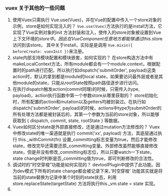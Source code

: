 ### vuex 关于其他的一些问题
1. 使用Vuex只需执行 Vue.use(Vuex)，并在Vue的配置中传入一个store对象的示例，store是如何实现注入的？
   `Vue.use(Vuex)`方法执行的是install方法，它实现了Vue实例对象的init 方法封装和注入，使传入的store对象被设置到Vue上下文环境的$store 中。因此在Vue Component任意地方都能够通过this.$store访问到该store。
   其中关于install，实际是是调用 `Vue.mixin({ beforeCreate: vuexInit })`来注册。
2. state内部支持模块配置和模块嵌套，如何实现的？
   在store构造方法中有makeLocalContext方法，所有module都会有一个module.context，根据配置时的path进行匹配。所以执行如dispatch('submitOrder', payload)这类action时，默认的拿到都是module的local state，如果要访问最外层或者是其他module的state，只能从rootState按照path路径逐步进行访问。
3. 在执行dispatch触发action(commit同理)的时候，只需传入(type, payload)，action执行函数中第一个参数store从哪里获取的？
   store初始化时，所有配置的action和mutation以及getters均被封装过。在执行如dispatch('submitOrder', payload)的时候，actions中type为submitOrder的所有处理方法都是被封装后的，其第一个参数为当前的store对象，所以能够获取到 { dispatch, commit, state, rootState } 等数据。
4. Vuex如何区分state是外部直接修改，还是通过mutation方法修改的？
   Vuex中修改state的唯一渠道就是执行 commit('xx', payload) 方法，其底层通过执行 this._withCommit(fn) 设置_committing标志变量为true，然后才能修改state，修改完毕还需要还原_committing变量。外部修改虽然能够直接修改state，但是并没有修改_committing标志位，所以只要watch一下state，state change时判断是否_committing值为true，即可判断修改的合法性。
5. 调试时的”时空穿梭”功能是如何实现的？
   devtoolPlugin中提供了此功能。因为dev模式下所有的state change都会被记录下来，’时空穿梭’ 功能其实就是将当前的state替换为记录中某个时刻的state状态，利用 store.replaceState(targetState) 方法将执行this._vm.state = state 实现。
6. 